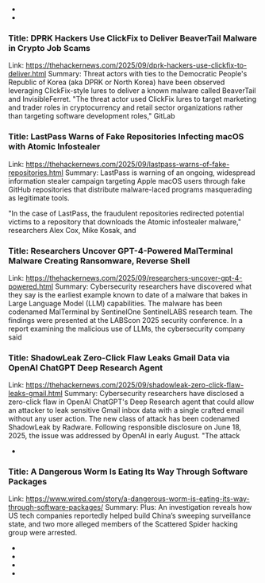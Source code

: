  - 
 - 
### Title: DPRK Hackers Use ClickFix to Deliver BeaverTail Malware in Crypto Job Scams
Link: https://thehackernews.com/2025/09/dprk-hackers-use-clickfix-to-deliver.html
Summary: Threat actors with ties to the Democratic People's Republic of Korea (aka DPRK or North Korea) have been observed leveraging ClickFix-style lures to deliver a known malware called BeaverTail and InvisibleFerret.
"The threat actor used ClickFix lures to target marketing and trader roles in cryptocurrency and retail sector organizations rather than targeting software development roles," GitLab

### Title: LastPass Warns of Fake Repositories Infecting macOS with Atomic Infostealer
Link: https://thehackernews.com/2025/09/lastpass-warns-of-fake-repositories.html
Summary: LastPass is warning of an ongoing, widespread information stealer campaign targeting Apple macOS users through fake GitHub repositories that distribute malware-laced programs masquerading as legitimate tools.

"In the case of LastPass, the fraudulent repositories redirected potential victims to a repository that downloads the Atomic infostealer malware," researchers Alex Cox, Mike Kosak, and

### Title: Researchers Uncover GPT-4-Powered MalTerminal Malware Creating Ransomware, Reverse Shell
Link: https://thehackernews.com/2025/09/researchers-uncover-gpt-4-powered.html
Summary: Cybersecurity researchers have discovered what they say is the earliest example known to date of a malware that bakes in Large Language Model (LLM) capabilities.
The malware has been codenamed MalTerminal by SentinelOne SentinelLABS research team. The findings were presented at the LABScon 2025 security conference.
In a report examining the malicious use of LLMs, the cybersecurity company said

### Title: ShadowLeak Zero-Click Flaw Leaks Gmail Data via OpenAI ChatGPT Deep Research Agent
Link: https://thehackernews.com/2025/09/shadowleak-zero-click-flaw-leaks-gmail.html
Summary: Cybersecurity researchers have disclosed a zero-click flaw in OpenAI ChatGPT's Deep Research agent that could allow an attacker to leak sensitive Gmail inbox data with a single crafted email without any user action.
The new class of attack has been codenamed ShadowLeak by Radware. Following responsible disclosure on June 18, 2025, the issue was addressed by OpenAI in early August.
"The attack

 - 
### Title: A Dangerous Worm Is Eating Its Way Through Software Packages
Link: https://www.wired.com/story/a-dangerous-worm-is-eating-its-way-through-software-packages/
Summary: Plus: An investigation reveals how US tech companies reportedly helped build China’s sweeping surveillance state, and two more alleged members of the Scattered Spider hacking group were arrested.

 - 
 - 
 - 
 - 
